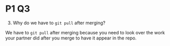 # P1 Q3
3. Why do we have to `git pull` after merging?

We have to `git pull` after merging because you need to look over the work your partner did after you merge to have it appear in the repo.